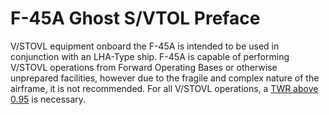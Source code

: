# F-45A Ghost S/VTOL Preface

V/STOVL equipment onboard the F-45A is intended to be used in conjunction with an LHA-Type ship. F-45A is capable of performing V/STOVL operations from Forward Operating Bases or otherwise unprepared facilities, however due to the fragile and complex nature of the airframe, it is not recommended. For all V/STOVL operations, a <u>TWR above 0.95</u> is necessary.
